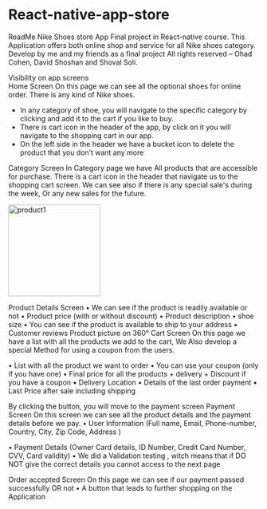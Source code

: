 # React-native-app-store


ReadMe
Nike Shoes store App
Final project in React-native course.
This Application offers both online shop and service for all Nike shoes category.
Develop by me and my friends as a final project 
All rights reserved – Ohad Cohen, David Shoshan and Shoval Soli.

Visibility on app screens  
Home Screen 
On this page we can see all the optional shoes for online order. 
There is any kind of Nike shoes.
* In any category of shoe, you will navigate to the specific category by clicking
 and add it to the cart if you like to buy.
* There is cart icon in the header of the app, by click on it you will navigate to the shopping cart in our app.
* On the left side in the header we have a bucket icon to delete the product that you don’t want any more  

Category Screen 
In Category page we have
All products that are accessible for purchase. 
There is a cart icon in the header that navigate us to the shopping cart screen. 
We can see also if there is any special sale's during the week,
Or any new sales for the future.

<img width="184" alt="product1" src="https://user-images.githubusercontent.com/93192285/154842161-dedaf256-02a9-433b-8597-13ac92526567.png">

 
Product Details Screen 
•	We can see if the product is readily available or not
•	Product price (with or without discount)
•	Product description
•	shoe size
•	You can see if the product is available to ship to your address
•	Customer reviews
Product picture on 360°
Cart Screen 
On this page we have a list with all the products we add to the cart,
We Also develop a special Method for using a coupon from the users.

•	List with all the product we want to order
•	You can use your coupon (only if you have one)
•	Final price for all the products + delivery + Discount if you have a coupon
•	Delivery Location
•	Details of the last order payment
•	Last Price after sale including shipping

By clicking the button, you will move to the payment screen 
Payment Screen 
On this screen we can see all the product details and the payment details before we pay.
•	User Information (Full name, Email, Phone-number, Country, City, Zip Code, Address )

•	Payment Details (Owner Card details, ID Number, Credit Card Number, CVV, Card validity)
•	We did a Validation testing , witch means that if DO NOT give the correct details you cannot  access to the next page 

Order accepted Screen 
On this page we can see if our payment passed successfully OR not
•	A button that leads to further shopping on the Application 
